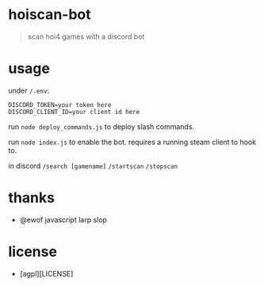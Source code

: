 # hoiscan-bot
> scan hoi4 games with a discord bot

# usage
under `/.env`:
```
DISCORD_TOKEN=your token here
DISCORD_CLIENT_ID=your client id here
```

run `node deploy_commands.js` to deploy slash commands.

run `node index.js` to enable the bot. requires a running steam client to hook to.

in discord
`/search [gamename]`
`/startscan`
`/stopscan`

# thanks
* @ewof javascript larp slop

# license 
* [agpl][LICENSE]
